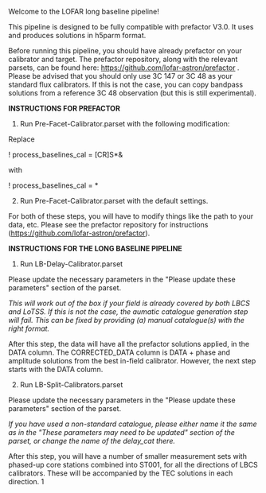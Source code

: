 Welcome to the LOFAR long baseline pipeline!

This pipeline is designed to be fully compatible with prefactor V3.0.  It uses and produces solutions in h5parm format.

Before running this pipeline, you should have already prefactor on your calibrator and target. The prefactor repository, along with the relevant parsets, can be found here: https://github.com/lofar-astron/prefactor . Please be advised that you should only use 3C 147 or 3C 48 as your standard flux calibrators. If this is not the case, you can copy bandpass solutions from a reference 3C 48 observation (but this is still experimental).

**INSTRUCTIONS FOR PREFACTOR**

1. Run Pre-Facet-Calibrator.parset with the following modification:

Replace

! process_baselines_cal = [CR]S*& 

with

! process_baselines_cal = * 

2. Run Pre-Facet-Calibrator.parset with the default settings.

For both of these steps, you will have to modify things like the path to your data, etc.  Please see the prefactor repository for instructions (https://github.com/lofar-astron/prefactor).

**INSTRUCTIONS FOR THE LONG BASELINE PIPELINE**

1. Run LB-Delay-Calibrator.parset

Please update the necessary parameters in the "Please update these parameters" section of the parset.

*This will work out of the box if your field is already covered by both LBCS and LoTSS. If this is not the case, the aumatic catalogue generation step will fail. This can be fixed by providing (a) manual catalogue(s) with the right format.*

After this step, the data will have all the prefactor solutions applied, in the DATA column. The CORRECTED_DATA column is DATA + phase and amplitude solutions from the best in-field calibrator. However, the next step starts with the DATA column. 


2. Run LB-Split-Calibrators.parset

Please update the necessary parameters in the "Please update these parameters" section of the parset.

*If you have used a non-standard catalogue, please either name it the same as in the "These parameters may need to be updated" section of the parset, or change the name of the delay_cat there.*

After this step, you will have a number of smaller measurement sets with phased-up core stations combined into ST001, for all the directions of LBCS calibrators.  These will be accompanied by the TEC solutions in each direction. 1

